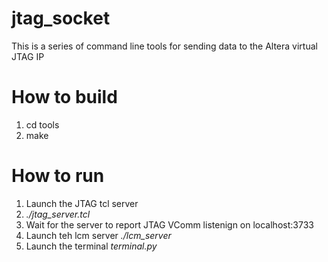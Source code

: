 # jtag_socket
This is a series of command line tools for sending data to the Altera virtual JTAG IP

# How to build
1. cd tools
2. make

# How to run

1. Launch the JTAG tcl server
  1. *./jtag_server.tcl*
  2. Wait for the server to report JTAG VComm listenign on localhost:3733
2. Launch teh lcm server *./lcm_server*
3. Launch the terminal *terminal.py*
